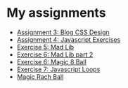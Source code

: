 <html>
<head>
	<meta charset="utf-8">
</head>

<body>
	<h1>My assignments</h1>
	<ul>
   		<li><a href="A3/home.html">Assignment 3: Blog CSS Design</a></li>
		<li><a href="Assign4/index.html">Assignment 4: Javascript Exercises</a></li>
		<li><a href="Exercise5/index.html">Exercise 5: Mad Lib</a></li>
		<li><a href="Exercise6/index.html">Exercise 6: Mad Lib part 2</a></li>
		<li><a href="Exercise6FT/index.html">Exercise 6: Magic 8 Ball</a></li>
		<li><a href="Exercise7/index.html">Exercise 7: Javascript Loops</a></li>
		<li><a href="MagicRachBall/index.html">Magic Rach Ball</a></li>
   	</ul>
</body>
</html>
